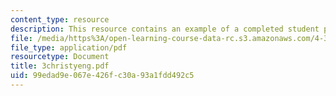 ```yaml
---
content_type: resource
description: This resource contains an example of a completed student project.
file: /media/https%3A/open-learning-course-data-rc.s3.amazonaws.com/4-301-introduction-to-the-visual-arts-spring-2007/99edad9e067e426fc30a93a1fdd492c5_3christyeng.pdf
file_type: application/pdf
resourcetype: Document
title: 3christyeng.pdf
uid: 99edad9e-067e-426f-c30a-93a1fdd492c5
---
```

